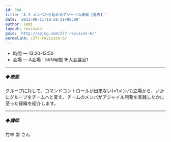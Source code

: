 ```yaml
---
id: 384
title: 'A-3 メンバから始めるアジャイル開発【発表】'
date: '2011-08-11T18:59:11+00:00'
author: semi
layout: revision
guid: 'http://xpjug.com/277-revision-6/'
permalink: /277-revision-6/
---
```


- 時間 — 13:20-13:50
- 会場 — A会場：55N号館 1F大会議室1

---

##### ◆概要

グループに対して、コマンドコントロールが出来ない(=1メンバ)立場から、いかにグループをチームへと変え、チームのメンバがアジャイル開発を実践したかに至った経緯を紹介します。

---

##### ◆講師

竹林 崇 さん